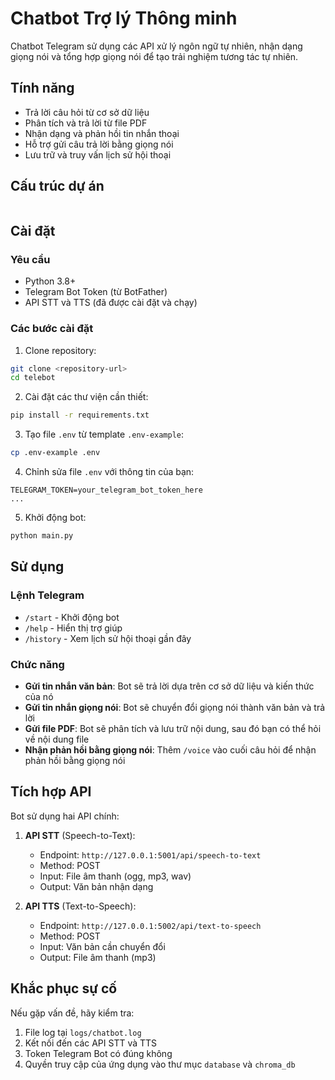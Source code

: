 # Chatbot Trợ lý Thông minh

Chatbot Telegram sử dụng các API xử lý ngôn ngữ tự nhiên, nhận dạng giọng nói và tổng hợp giọng nói để tạo trải nghiệm tương tác tự nhiên.

## Tính năng

- Trả lời câu hỏi từ cơ sở dữ liệu
- Phân tích và trả lời từ file PDF
- Nhận dạng và phản hồi tin nhắn thoại
- Hỗ trợ gửi câu trả lời bằng giọng nói
- Lưu trữ và truy vấn lịch sử hội thoại

## Cấu trúc dự án

```

```

## Cài đặt

### Yêu cầu

- Python 3.8+
- Telegram Bot Token (từ BotFather)
- API STT và TTS (đã được cài đặt và chạy)

### Các bước cài đặt

1. Clone repository:
```bash
git clone <repository-url>
cd telebot
```

2. Cài đặt các thư viện cần thiết:
```bash
pip install -r requirements.txt
```

3. Tạo file `.env` từ template `.env-example`:
```bash
cp .env-example .env
```

4. Chỉnh sửa file `.env` với thông tin của bạn:
```
TELEGRAM_TOKEN=your_telegram_bot_token_here
...
```

5. Khởi động bot:
```bash
python main.py
```

## Sử dụng

### Lệnh Telegram

- `/start` - Khởi động bot
- `/help` - Hiển thị trợ giúp
- `/history` - Xem lịch sử hội thoại gần đây

### Chức năng

- **Gửi tin nhắn văn bản**: Bot sẽ trả lời dựa trên cơ sở dữ liệu và kiến thức của nó
- **Gửi tin nhắn giọng nói**: Bot sẽ chuyển đổi giọng nói thành văn bản và trả lời
- **Gửi file PDF**: Bot sẽ phân tích và lưu trữ nội dung, sau đó bạn có thể hỏi về nội dung file
- **Nhận phản hồi bằng giọng nói**: Thêm `/voice` vào cuối câu hỏi để nhận phản hồi bằng giọng nói

## Tích hợp API

Bot sử dụng hai API chính:

1. **API STT** (Speech-to-Text):
   - Endpoint: `http://127.0.0.1:5001/api/speech-to-text`
   - Method: POST
   - Input: File âm thanh (ogg, mp3, wav)
   - Output: Văn bản nhận dạng

2. **API TTS** (Text-to-Speech):
   - Endpoint: `http://127.0.0.1:5002/api/text-to-speech`
   - Method: POST
   - Input: Văn bản cần chuyển đổi
   - Output: File âm thanh (mp3)

## Khắc phục sự cố

Nếu gặp vấn đề, hãy kiểm tra:

1. File log tại `logs/chatbot.log`
2. Kết nối đến các API STT và TTS
3. Token Telegram Bot có đúng không
4. Quyền truy cập của ứng dụng vào thư mục `database` và `chroma_db`
